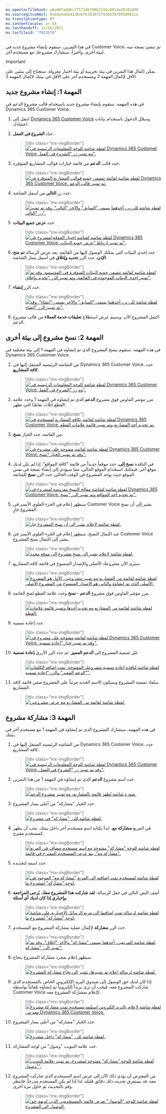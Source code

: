 ```yaml
---
ms.openlocfilehash: a6a08faddbc775718bf09b7216c0914ed8182d96
ms.sourcegitcommit: 810aeee6a4138abfb103072793bb397895d061ce
ms.translationtype: HT
ms.contentlocale: ar-SA
ms.lasthandoff: 12/16/2021
ms.locfileid: "7923578"
---
```

في هذا التمرين، ستقوم بإنشاء مشروع جديد في Customer Voice، ثم تنشئ نسخه منه لبيئة أخرى. وأخيراً، ستشارك مشروعك مع مستخدم آخر.

> [!IMPORTANT]
> يمكن إكمال هذا التمرين في بيئة تجريبية أو بيئة اختبار معزولة. ستحتاج إلى بيئتين على الأقل لإكمال المهمة 2 ومستخدم آخر على الأقل في بيئتك لإكمال المهمة 3.

## <a name="task-1-create-a-new-project"></a>المهمة 1: إنشاء مشروع جديد

في هذه المهمة، ستقوم بإنشاء مشروع جديد باستخدام قالب مشروع الدعم في Dynamics 365 Customer Voice.

1.  انتقل إلى [Dynamics 365 Customer Voice](https://customervoice.microsoft.com/?azure-portal=true) وسجّل الدخول باستخدام بيانات اعتمادك.

1.  حدّد **الشروع في العمل**.

    > [!div class="mx-imgBorder"]
    > [![لقطة شاشة للوحة المعلومات الرئيسية في Dynamics 365 Customer Voice مع تمييز زر "الشروع في العمل".](../media/get-started-new-project.png)](../media/get-started-new-project.png#lightbox)

1.  حدد قالب **الدعم** من قائمة خيارات قوالب المشاريع المتوفرة.

    > [!div class="mx-imgBorder"]
    > [![لقطة شاشة لقائمة تتضمن جميع قوالب المشاريع المتوفرة في Dynamics 365 Customer Voice. تم تمييز قالب الدعم.](../media/support-template.png)](../media/support-template.png#lightbox)

1.  حدد زر **التالي** من أسفل الشاشة.

    > [!div class="mx-imgBorder"]
    > [![لقطة شاشة للزرين، أحدهما يسمى "السابق" والآخر "التالي". وقد تم تمييز زر "التالي".](../media/next.png)](../media/next.png#lightbox)

1.  حدد **عرض جميع البيئات**.

    > [!div class="mx-imgBorder"]
    > [![لقطة شاشة لشاشة اختيار الموقع لمشروع في Dynamics 365 Customer Voice. تم تمييز ارتباط "عرض جميع البيئات".](../media/see-all-environments.png)](../media/see-all-environments.png#lightbox)

1.  حدد إحدى البيئات التي يمكنك الوصول إليها من القائمة. 
    بعد عرض الرسالة **تم منح الإذن**، حدد الزر **تحديد وإغلاق** في أسفل يسار الشاشة.

    > [!div class="mx-imgBorder"]
    > [![لقطة شاشة لقائمة تتضمن جميع البيئات المتوفرة في المؤسسة. وقد تم تمييز إحدى البيئات الموجودة في القائمة، وتم تمييز الزر "تحديد وإغلاق".](../media/sandbox.png)](../media/sandbox.png#lightbox)

1.  حدد الزر **إنشاء**.

    > [!div class="mx-imgBorder"]
    > [![لقطة شاشة للزرين، أحدهما يسمى "السابق" والآخر يسمى "إنشاء". وقد تم تمييز الزر "إنشاء".](../media/create.png)](../media/create.png#lightbox)

1.  اكتمل المشروع الآن، وسيتم عرض استطلاع **تعليقات خدمة العملاء** من قالب مشروع الدعم.

## <a name="task-2-copy-a-project-to-another-environment"></a>المهمة 2: نسخ مشروع إلى بيئة أخرى

في هذه المهمة، ستقوم بنسخ المشروع الذي تم إنشاؤه في المهمة 1 إلى بيئة مختلفة في Dynamics 365 Customer Voice.

1.  من الشاشة الرئيسية المنتقل إليها في Dynamics 365 Customer Voice، حدد **كافة المشاريع**.

    > [!div class="mx-imgBorder"]
    > [![لقطة شاشة للوحة المعلومات الرئيسية في Dynamics 365 Customer Voice مع زر "الشروع في العمل".](../media/all-projects.png)](../media/all-projects.png#lightbox)

1.  مرر مؤشر الماوس فوق مشروع **الدعم** الذي تم إنشاؤه في المهمة 1 وحدد علامة القطع (ثلاث نقاط) التي تظهر.

    > [!div class="mx-imgBorder"]
    > [![لقطة شاشة لقائمة بكافة المشاريع لمستخدم في Dynamics 365 Customer Voice. تم تحديد أحد المشاريع وتم تمييز قائمة علامات القطع.](../media/projects.png)](../media/projects.png#lightbox)

1.  من القائمة، حدد الخيار **نسخ**.

    > [!div class="mx-imgBorder"]
    > [![لقطة شاشة لقائمة مفتوحة على مشروع في Dynamics 365 Customer Voice. وقد تم تمييز الخيار "نسخ".](../media/copy-projects.png)](../media/copy-projects.png#lightbox)

1.  في النافذة **نسخ إلى**، حدد موقعاً جديداً من قائمة "كافة المواقع‬". إذا لم يكن لديك موقع آخر، فيمكنك استخدام الموقع الحالي، مما سيؤدي إلى إنشاء نسخة في نفس الموقع حيث يوجد المشروع في الوقت الحالي. 
    حدد الزر **نسخ** للمتابعة.

    > [!div class="mx-imgBorder"]
    > [![لقطة شاشة لشاشة معالج النسخ معروضة لمشروع في Dynamics 365 Customer Voice. تم تحديد أحد المواقع وتم تمييز الزر "نسخ".](../media/copy-wizard.png)](../media/copy-wizard.png#lightbox)

1.  سيظهر إعلام في الجزء العلوي الأيسر في Customer Voice يشير إلى أن نسخ المشروع جارٍ.

    > [!div class="mx-imgBorder"]
    > [![لقطة شاشة لإعلام يشير إلى أن نسخ المشروع جارٍ.](../media/copying-project.png)](../media/copying-project.png#lightbox)

1.  عند اكتمال النسخ، سيظهر إعلام في الجزء العلوي الأيسر في Customer Voice يشير إلى اكتمال نسخ المشروع.

    > [!div class="mx-imgBorder"]
    > [![لقطة شاشة لإعلام يشير إلى نسخ مشروع إلى موقع محدد.](../media/project-copied.png)](../media/project-copied.png#lightbox)

1.  سترى الآن مشروعك الأصلي والإصدار المنسوخ في قائمة كافة المشاريع.

    > [!div class="mx-imgBorder"]
    > [![لقطة شاشة لقائمة من المشاريع مع تمييز مشروعين. الأول هو المشروع الأصلي الذي تم إنشاؤه والثاني هو الإصدار المنسوخ من المشروع الأصلي.](../media/projects-support.png)](../media/projects-support.png#lightbox)

1.  مرر مؤشر الماوس فوق مشروع **الدعم - نسخ** وحدد علامة القطع لفتح القائمة.

    > [!div class="mx-imgBorder"]
    > [![لقطة شاشة لقائمة من المشاريع مع تحديد أحدها وتمييز قائمة علامات القطع.](../media/support-copy-project.png)](../media/support-copy-project.png#lightbox)

1.  حدد إعادة تسمية.

    > [!div class="mx-imgBorder"]
    > [![لقطة شاشة لقائمة مفتوحة على مشروع في Dynamics 365 Customer Voice. وقد تم تمييز خيار "إعادة تسمية".](../media/rename-support-copy.png)](../media/rename-support-copy.png#lightbox)

1.  غيّر تسمية المشروع إلى **الدعم المميز**. ثم حدد الزر الأزرق **إعادة تسمية**.

    > [!div class="mx-imgBorder"]
    > [![لقطة شاشة لنافذة إعادة تسمية مشروعك المفتوحة. تمت إضافة الكلمات "الدعم المميز" والزر "إعادة تسمية".](../media/rename-project.png)](../media/rename-project.png#lightbox)

1.  ستُعاد تسمية المشروع وسيكون الاسم الجديد مرئياً على المشروع ضمن قائمة كافة المشاريع.

    > [!div class="mx-imgBorder"]
    > [![لقطة شاشة لقائمة من المشاريع مع عرض مشروعين.](../media/projects-premium-support.png)](../media/projects-premium-support.png#lightbox)

## <a name="task-3-share-a-project"></a>المهمة 3: مشاركة مشروع

في هذه المهمة، ستشارك المشروع الذي تم إنشاؤه في المهمة 1 مع مستخدم آخر في بيئتك.

1.  من الشاشة الرئيسية المنتقل إليها في Dynamics 365 Customer Voice، حدد كافة المشاريع.

    > [!div class="mx-imgBorder"]
    > [![لقطة شاشة للوحة المعلومات الرئيسية في Dynamics 365 Customer Voice. وقد تم تمييز زر "الشروع في العمل".](../media/all-projects-share.png)](../media/all-projects-share.png#lightbox)

1.  حدد اسم مشروع **الدعم** الذي تم إنشاؤه في المهمة 1 من هذا التمرين.

    > [!div class="mx-imgBorder"]
    > [![صورة شاشة تُظهر قائمة بالمشاريع، مع تمييز مشروع الدعم.](../media/support.png)](../media/support.png#lightbox)

1.  حدد الخيار "مشاركة" من أعلى يسار المشروع.

    > [!div class="mx-imgBorder"]
    > [![لقطة شاشة للزر "مشاركة" في مشروع.](../media/share-option.png)](../media/share-option.png#lightbox)

1.  في المربع **مشاركة مع**، ابدأ بكتابة اسم مستخدم آخر داخل بيئتك. يجب أن يظهر كمستخدم مقترح.

    > [!div class="mx-imgBorder"]
    > [![لقطة شاشة للوحة "مشاركة" مفتوحة مع اسم مستخدم مضاف في المربع "مشاركة مع". يتم عرض المستخدم المقترح في قائمة.](../media/share-user.png)](../media/share-user.png#lightbox)

1.  حدد اسمه لتحديده.

    > [!div class="mx-imgBorder"]
    > [![لقطة شاشة لمستخدم تمت إضافته إلى المربع "مشاركة مع" الموجود في لوحة "مشاركة" لمشروع ما.](../media/share.png)](../media/share.png#lightbox)

1.  أضف النص التالي في حقل الرسالة: **لقد شاركت هذا المشروع معك. يُرجى المراجعة وإخباري إذا كان لديك أي أسئلة.**

    > [!div class="mx-imgBorder"]
    > [![لقطة شاشة لرسالة تمت إضافتها إلى مربع الرسائل الاختيارية على شاشة لوحة "مشاركة" لمشروع ما.](../media/text-message-share.png)](../media/text-message-share.png#lightbox)

1.  حدد الزر **مشاركة** لإكمال عملية مشاركة المشروع مع المستخدم.

    > [!div class="mx-imgBorder"]
    > [![لقطة شاشة للمربعين، أحدهما يسمى "مشاركة" والآخر "إغلاق". وقد تم تمييز الزر "مشاركة".](../media/share-button.png)](../media/share-button.png#lightbox)

1.  سيظهر إعلام بمجرد مشاركة المشروع بنجاح.

    > [!div class="mx-imgBorder"]
    > [![لقطة شاشة لرسالة إعلام تم تمييزها، تشير إلى نجاح مشاركة المشروع.](../media/project-shared-successfully.png)](../media/project-shared-successfully.png#lightbox)

1.  إذا كان لديك حق الوصول إلى صندوق البريد الإلكتروني الخاص بالمستخدم الذي شاركت المشروع معه، فيجب أن ترى بريداً إلكترونياً تم إنشاؤه تلقائياً بواسطة Customer Voice كإعلام بمشاركة المشروع معه.

    > [!div class="mx-imgBorder"]
    > [![لقطة شاشة لإعلام بالبريد إلكتروني استلمه مستخدم تمت مشاركة مشروع معه من Dynamics 365 Customer Voice.](../media/shared-customer-project.png)](../media/shared-customer-project.png#lightbox)

1. حدد الخيار "مشاركة" من أعلى يسار المشروع.

    > [!div class="mx-imgBorder"]
    > [![لقطة شاشة للزر "مشاركة" داخل مشروع.](../media/share-option.png)](../media/share-option.png#lightbox)

1. حدد علامة التبويب "وصول" من لوحة المشاركة.

    > [!div class="mx-imgBorder"]
    > [![لقطة شاشة للوحة "مشاركة" مفتوحة لمشروع. تم تمييز علامة التبويب "وصول".](../media/access.png)](../media/access.png#lightbox)

1.  من المفترض أن يؤدي ذلك الآن إلى عرض اسم المستخدم الذي شاركت المشروع معه. قد يستغرق تحديث ذلك دقائق قليلة، لذا إذا لم يكن المستخدم مدرجاً، فانتظر وقم بالتحديث ثم حاول مرة أخرى.

    > [!div class="mx-imgBorder"]
    > [![لقطة شاشة للوحة "الوصول" تعرض قائمة بالمستخدمين الذين لديهم حق الوصول إلى المشروع.](../media/remove-access.png)](../media/remove-access.png#lightbox)
    